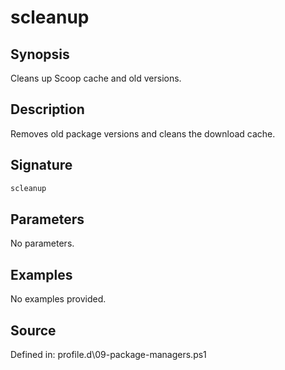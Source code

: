 # scleanup

## Synopsis

Cleans up Scoop cache and old versions.

## Description

Removes old package versions and cleans the download cache.

## Signature

```powershell
scleanup
```

## Parameters

No parameters.

## Examples

No examples provided.

## Source

Defined in: profile.d\09-package-managers.ps1
